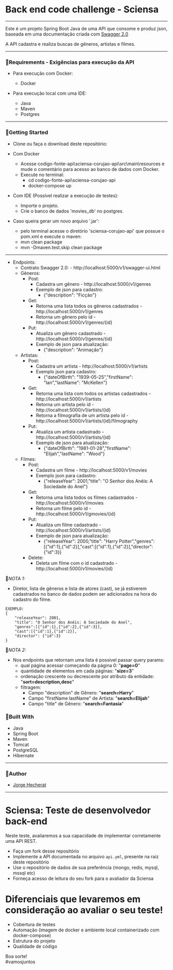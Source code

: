 # Back end code challenge - Sciensa
***
Este é um projeto Spring Boot Java de uma API que consome e produz json, baseada em uma documentação criada com [Swagger 2.0](https://github.com/Hechprad/Corujao-API-Sciensa/blob/master/api.yml)

A API cadastra e realiza buscas de gêneros, artistas e filmes.
***
### 📌Requirements - Exigências para execução da API

- Para execução com Docker:
    - Docker

- Para execução local com uma IDE:
    - Java
    - Maven
    - Postgres

***
### 📌Getting Started

- Clone ou faça o download deste repositório:

- Com Docker
    - Acesse codigo-fonte-api\sciensa-corujao-api\src\main\resources e mude o comentário para acesso ao banco de dados com Docker.
    - Execute no terminal:
      - cd codigo-fonte-api\sciensa-corujao-api
      - docker-compose up
      
 - Com IDE (Possível realizar a execução de testes):
   - Importe o projeto.
   - Crie o banco de dados 'movies_db' no postgres.
   
 - Caso queira gerar um novo arquivo '.jar': 
   - pelo terminal acesse o diretório 'sciensa-corujao-api' que possue o pom.xml e execute o maven:
   - mvn clean package
   - mvn -Dmaven.test.skip clean package
   
***

- Endpoints:
  - Contrato Swagger 2.0:
        - http://localhost:5000/v1/swagger-ui.html
  - Gêneros: 
      - Post:
          - Cadastra um gênero - http://localhost:5000/v1/genres
          - Exemplo de json para cadastro: 
              - {"description": "Ficção"}
      - Get:
          - Retorna uma lista todos os gêneros cadastrados - http://localhost:5000/v1/genres
          - Retorna um gênero pelo id - http://localhost:5000/v1/genres/{id}
      - Put:
          - Atualiza um gênero cadastrado - http://localhost:5000/v1/genres/{id}
          - Exemplo de json para atualização: 
              - {"description": "Animação"}
  - Artistas:
      - Post:
          - Cadastra um artista - http://localhost:5000/v1/artists
          - Exemplo json para cadastro:
              - {"dateOfBirth": "1939-05-25","firstName": "Ian","lastName": "McKellen"}
      - Get:
          - Retorna uma lista com todos os artistas cadastrados - http://localhost:5000/v1/artists
          - Retorna um artista pelo id - http://localhost:5000/v1/artists/{id}
          - Retorna a filmografia de um artista pelo id - http://localhost:5000/v1/artists/{id}/filmography
      - Put:
          - Atualiza um artista cadastrado - http://localhost:5000/v1/artists/{id}
          - Exemplo de json para atualização: 
              - {"dateOfBirth": "1981-01-28","firstName": "Elijah","lastName": "Wood"}
  - Filmes:
      - Post:
          - Cadastra um filme - http://localhost:5000/v1/movies
          - Exemplo json para cadastro:
              - {"releaseYear": 2001,"title": "O Senhor dos Anéis: A Sociedade do Anel"}
      - Get:
          - Retorna uma lista todos os filmes cadastrados - http://localhost:5000/v1/movies
          - Retorna um filme pelo id - http://localhost:5000/v1/gmovies/{id}
      - Put:
          - Atualiza um filme cadastrado - http://localhost:5000/v1/artists/{id}
          - Exemplo de json para atualização:
               - {"releaseYear": 2000,"title": "Harry Potter","genres":[{"id":1},{"id":2}],"cast":[{"id":1},{"id":2}],"director": {"id":3}}
      - Delete:
          - Deleta um filme com o id cadastrado - http://localhost:5000/v1/movies/{id}

📌*NOTA 1:*
- Diretor, lista de gêneros e lista de atores (cast), se já estiverem cadastrados no banco de dados podem ser adicionados na hora do cadastro do filme.
    
```
EXEMPLO:
{
    "releaseYear": 2001,
    "title": "O Senhor dos Anéis: A Sociedade do Anel",
    "genres":[{"id":1},{"id":2},{"id":3}],
    "cast":[{"id":1},{"id":2}],
    "director": {"id":3}
}
```

📌*NOTA 2:*
- Nos endpoints que retornam uma lista é possivel passar query params:
    - qual página acessar começando da página 0: "**page=0**"
    - quantidade de elementos em cada páginas: "**size=3**"
    - ordenação crescente ou decrescente por atributo da entidade: "**sort=description,desc**" 
    - filtragem:
        - Campo "description" de Gênero: "**search=Harry**"
        - Campo "firstName lastName" de Artista: "**search=Elijah**"
        - Campo "title" de Gênero: "**search=Fantasia**"

### 📌Built With

 - Java
 - Spring Boot
 - Maven
 - Tomcat
 - PostgreSQL
 - Hibernate
 
***
### 📌Author

 - [Jorge Hecherat](https://github.com/Hechprad)

***
# Sciensa: Teste de desenvolvedor back-end

Neste teste, avaliaremos a sua capacidade de implementar corretamente uma API REST.
  - Faça um fork desse repositório
  - Implemente a API documentada no arquivo `api.yml`, presente na raiz deste repositório
  - Use o repositório de dados de sua preferência (mongo, redis, mysql, mssql etc)
  - Forneça acesso de leitura do seu fork para o avaliador da Sciensa

# Diferenciais que levaremos em consideração ao avaliar o seu teste!
  - Cobertura de testes
  - Automação (imagem de docker e ambiente local containerizado com docker-compose)
  - Estrutura do projeto
  - Qualidade de código

Boa sorte!  
#vamosjuntos
